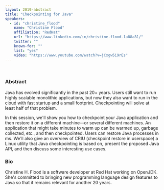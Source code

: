 ```yaml
---
layout: 2019-abstract
title: "Checkpointing for Java"
speakers:
  - id: "christine_flood"
    name: "Christine Flood"
    affiliation: "RedHat"
    url: "https://www.linkedin.com/in/christine-flood-1a88a81/"
    twitter: ""
    known-for: ""
    list: "yes"
    video: "https://www.youtube.com/watch?v=jCxgw5i9rEs"
---
```


<br/>

### Abstract

Java has evolved significantly in the past 20+ years. Users still want to
run highly scalable monolithic applications, but now they also want to run
 in the cloud with fast startup and a small footprint. Checkpointing will
 solve at least half of that problem.

 In this session, we'll show you how to checkpoint your Java application and
 then restore it on a different machine—or several different machines. An
 application that might take minutes to warm up can be warmed up, garbage
collected, etc., and then checkpointed. Users can restore Java processes in
 ms. We'll also give an overview of CRIU (checkpoint restore in userspace) a
Linux utility that Java checkpointing is based on, present the proposed
Java API, and then discuss some interesting use cases.

### Bio

Christine H. Flood is a software developer at Red Hat working on OpenJDK.  She's committed
to bringing new programming language design features to Java so that it remains relevant for
another 20 years.
